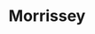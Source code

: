 ---
title: "Morrissey"
summary: "British singer and songwriter , best known as the former lead singer and co-founder of with . He began his music career in the late 1970s as a lead singer for punk bands. He formed Sulky Young and later paired for a short time with for a handful of live performances. In 1982, Morrissey and Marr formed The Smiths, and he remained in the band until he decided to leave in late 1987. He debuted as a solo artist in 1988. Previously worked at the Inland Revenue."
image: "morrissey.jpg"
---